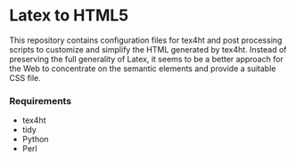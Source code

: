 Latex to HTML5
==============

This repository contains configuration files for tex4ht and post processing
scripts to customize and simplify the HTML generated by tex4ht. Instead of
preserving the full generality of Latex, it seems to be a better approach for
the Web to concentrate on the semantic elements and provide a suitable CSS file.


### Requirements

 - tex4ht
 - tidy
 - Python
 - Perl